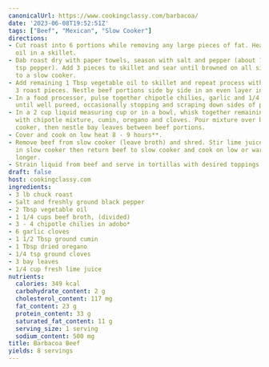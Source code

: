 ```yaml
---
canonicalUrl: https://www.cookingclassy.com/barbacoa/
date: '2023-06-08T19:52:51Z'
tags: ["Beef", "Mexican", "Slow Cooker"]
directions:
- Cut roast into 6 portions while removing any large pieces of fat. Heat 1 Tbsp vegetable
  oil in a skillet.
- Dab roast dry with paper towels, season with salt and pepper (about 1 tsp salt 3/4
  tsp pepper). Add 3 pieces to skillet and sear until browned on all sides. Transfer
  to a slow cooker.
- Add remaining 1 Tbsp vegetable oil to skillet and repeat process with remaining
  3 roast pieces. Nestle beef portions side by side in an even layer in slow cooker.
- In a food processor, pulse together chipotle chilies, garlic and 1/4 cup beef broth
  until well pureed, occasionally stopping and scraping down sides of processor.
- In a 2 cup liquid measuring cup or in a bowl, whisk together remaining beef broth
  with chipotle mixture, cumin, oregano and cloves. Pour mixture over beef in slow
  cooker, then nestle bay leaves between beef portions.
- Cover and cook on low heat 8 - 9 hours**.
- Remove beef from slow cooker (leave broth) and shred. Stir lime juice into broth
  in slow cooker then return beef to slow cooker and cook on low or warm 20 - 30 minutes
  longer.
- Strain liquid from beef and serve in tortillas with desired toppings.
draft: false
host: cookingclassy.com
ingredients:
- 3 lb chuck roast
- Salt and freshly ground black pepper
- 2 Tbsp vegetable oil
- 1 1/4 cups beef broth, (divided)
- 3 - 4 chipotle chilies in adobo*
- 6 garlic cloves
- 1 1/2 Tbsp ground cumin
- 1 Tbsp dried oregano
- 1/4 tsp ground cloves
- 3 bay leaves
- 1/4 cup fresh lime juice
nutrients:
  calories: 349 kcal
  carbohydrate_content: 2 g
  cholesterol_content: 117 mg
  fat_content: 23 g
  protein_content: 33 g
  saturated_fat_content: 11 g
  serving_size: 1 serving
  sodium_content: 500 mg
title: Barbacoa Beef
yields: 8 servings
---
```

